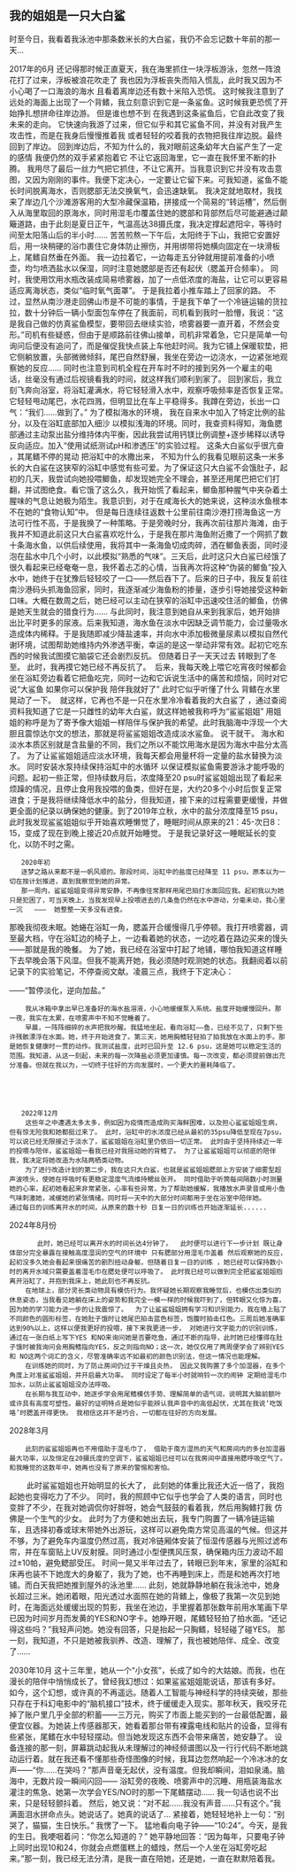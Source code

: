 ## 我的姐姐是一只大白鲨

时至今日，我看着我泳池中那条数米长的大白鲨，我仍不会忘记数十年前的那一天...

2017年的6月
        还记得那时候正直夏天，我在海里抓住一块浮板游泳，忽然一阵浪花打了过来，浮板被浪花吹走了 我也因为浮板丧失而陷入慌乱，此时我又因为不小心喝了一口海浪的海水 且看着离岸边还有数十米陷入恐慌。 这时候我注意到了远处的海面上出现了一个背鳍，我立刻意识到它是一条鲨鱼。这时候我更恐慌了开始挣扎想拼命往岸边游。 但是谁也想不到 在我遇到这条鲨鱼后，它自此改变了我未来的走向。 它快速向我游了过来，但它似乎和其它鲨鱼不同，并没有对我产生攻击性，而是在我身后慢慢推着我 或者轻轻的咬着我的衣物把我往岸边脱。最终回到了岸边。 回到岸边后，不知为什么的，我对眼前这条幼年大白鲨产生了一定的感情 我便仍然的双手紧紧抱着它 不让它返回海里，它一直在我怀里不断的扑腾。 我用尽了最后一丝力气把它抓住，不让它离开。当我意识到它并没有攻击意图，又因为刚刚的事件。我便下定决心，一定要让它留下来。可我知道，鲨鱼不能长时间脱离海水，否则腮部无法交换氧气，会迅速缺氧。 
        我决定就地取材，我找来了岸边几个沙滩游客用的大型冷藏保温箱，拼接成一个简易的“转运槽”，然后倒入从海里取回的原海水，同时用湿毛巾覆盖住她的腮部和背部然后尽可能避通过颠簸道路，由于此刻是夏日正午，气温高达38摄氏度，我决定撑起遮阳伞，等待时间至太阳落山后的半小时......         苦苦煎熬一下午后，太阳终于下山，我把它安置好后，用一块稍硬的浴巾裹住它身体防止擦伤，并用绑带将她横向固定在一块滑板上，尾鳍自然垂在外面。 我一边拉着它，一边每走五分钟就用提前准备的小喷壶，均匀喷洒盐水以保湿，同时注意她腮部是否还有起伏（腮盖开合频率）。 同时，我使用饮用水瓶改装成简易喷雾器，加了一点低浓度的海盐，让它可以更容易适应离海状态，类似“临时氧气面罩”。 于是我拉着小推车踏上了回家的路。 不过，显然从南沙港走回佛山市是不可能的事情，于是我下单了一个冷链运输的货拉拉，数十分钟后一辆小型面包车停在了我面前，司机看到我时一脸懵，我说：“这是我自己做的仿真鲨鱼模型，要带回去继续实验，喷雾器要一直开着，不然会变形。”司机有些疑惑，但由于是顺路前往佛山接单，司机非常着急，它只是简单一句询问后便没有追问了，而是催促我快点装上车他赶时间。我为它铺上保暖软垫，把它侧躺放置，头部微微倾斜，尾巴自然舒展，我坐在旁边一边浇水，一边紧张地观察她的反应......  同时也注意到司机全程在开车时不时的接到另外一个雇主的电话，丝毫没有通过后视镜看我的时间，就这样我们顺利到家了。
        回到家后，我立刻飞奔向浴室，将浴缸灌满水，将它轻轻滑入水中，观察呼吸频率是否恢复正常。它轻轻甩动尾巴，水花四溅，但明显比在车上平稳得多。我蹲在旁边，长出一口气：“我们……做到了。”      为了模拟海水的环境， 我在自来水中加入了特定比例的盐分，以及在浴缸底部加入细沙 以模拟浅海的环境。同时，我查资料得知，海鱼腮部通过主动泵出盐分维持体内平衡，因此我尝试用钙镁比例调整+逐步稀释以诱导反向适应。加入“使用试纸测试pH和渗透压”的实验过程。 这条大白鲨似乎很亢奋 ，其尾鳍不停的晃动 把浴缸中的水撒出来， 不知为什么的我看见眼前这条一米多长的大白鲨在这狭窄的浴缸中感觉有些可爱。为了保证这只大白鲨不会饿肚子，起初的几天，我尝试向她投喂鲫鱼，却发现她完全不理会，甚至还用尾巴把它们打翻，并试图绝食。看它饿了这么久，我开始慌了看起来，鲫鱼那种腥气中夹杂着土腥味的气息让她极为陌生。我意识到，对于在咸海长大的她来说，这种淡水鱼根本不在她的“食物认知”中。
但是每日连续往返数十公里前往南沙港打捞海鱼这一方法可行性不高，于是我换了一种策略。于是旁晚时分，我再次前往那片海滩，由于我并不知道此前这只大白鲨喜欢吃什么，于是我在那片海鱼附近撒了一个网抓了数十条海水鱼，以供后续使用，我将其中一条海鱼切成肉碎，洒在鲫鱼表面，同时浸泡在盐水中几个小时，以此模拟“熟悉的气味”。三天后，此时这只大白鲨已经饿了很久看起来已经奄奄一息，我怀着忐忑的心情，当我再次将这种“伪装的鲫鱼”投入水中，她终于在犹豫后轻轻咬了一口——然后吞下了。后来的日子中，我反复前往南沙港码头抓海鱼回家，同时，我逐渐减少海鱼粉的掺量，逐步引导她接受这种新口味。大概在数周之后，她已经可以主动在狭窄的浴缸中迅速咬住活的鲫鱼，仿佛是她天生就会的猎食行为……
        与此同时，我注意到她自从来到我家后，她开始排出比平时更多的尿液。后来我知道，海水鱼在淡水中因缺乏调节能力，会过量吸水造成体内稀释。于是我随即减少降盐速率，并向水中添加极微量尿素以模拟自然代谢环境，试图帮助她维持内外渗透平衡，幸运的是这一举动非常有效。起初它吃东西的时候我试图摸它脑袋它还会剧烈反抗。 但随着日子一天天过去 转眼到了冬至。 此时，我再摸它她已经不再反抗了。  后来，我每天晚上喂它吃宵夜时候都会坐在浴缸旁边看着它把鱼吃完，同时一边和它诉说生活中的痛苦和烦恼，同时对它说“大鲨鱼 如果你可以保护我 陪伴我就好了” 此时它似乎听懂了什么 背鳍在水里晃动了一下。  就这样，它再也不是一只在水里冷冷看着我的大白鲨了 ，通过查阅资料我知道了它是一只雌性的幼年大白鲨，就这样她被我称呼为“鲨鲨姐姐” 用姐姐的称呼是为了寄予像大姐姐一样陪伴与保护我的希望。此时我脑海中浮现一个大胆且震惊达尔文的想法，那就是将鲨鲨姐姐改造成淡水鲨鱼。 说干就干。
        海水和淡水本质区别就是含盐量的不同，我们之所以不能饮用海水是因为海水中盐分太高了。 为了让鲨鲨姐姐适应淡水环境，我每天都会用量杯将一定量的盐水替换为淡水。 同时安装水泵持续保持浴缸中的水循环 以保证模拟鲨鱼需要游泳才能呼吸的问题。起初一些正常，但持续数月后，浓度降至20 psu时鲨鲨姐姐出现了看起来烦躁的情况，且停止食用我投喂的鱼类，但好在是，大约20多个小时后恢复正常进食；于是我将继续降低水中的盐分，但我知道，接下来的过程需要更缓慢，并做更全面的纪录以确保她的健康。到了2019年立秋，水中的盐分浓度降至15 psu，此时我发现鲨鲨姐姐似乎开始喜欢睡懒觉了，睡眠时间从原来的21：45-次日8：15，变成了现在到晚上接近20点就开始睡觉。 于是我记录好这一睡眠延长的变化，以防不时之需。


       2020年初
       逐梦之路从来都不是一帆风顺的。那段时间，浴缸中的盐度已经降至 11 psu，原本以为一切在按计划推进，直到我察觉到她的异常。
       那一周内，鲨鲨姐姐变得异常安静，不再像往常那样用尾巴拍打水面回应我。起初我以为她只是犯困了，可当天晚上，当我发现早上投喂进去的几条鱼仍然在水中游动，分毫未动，我心里一沉   ———  她整整一天多没有进食。
那晚我彻夜未眠。她蜷在浴缸一角，腮盖开合缓慢得几乎停顿。我打开喷雾器，调至最大档，守在浴缸边的椅子上，一边看着她的状态，一边吃着在路边买来的馒头——那就是我的晚餐。
         为了她，我已经在浴室中打起了地铺，哪怕我知道这样睡下去早晚会落下风湿。但我不能离开她，我必须随时观测她的状态。我翻阅着以前记录下的实验笔记，不停查阅文献。凌晨三点，我终于下定决心：

——“暂停淡化，逆向加盐。”

        我从冰箱中拿出早已准备好的海水盐溶液，小心地缓缓泵入系统。盐度开始缓慢回升。那一夜，我实在太累，在喷雾声中不知不觉睡着了。
        早晨，一阵阵细碎的水声把我吵醒。我猛地坐起，看向浴缸——鱼，已经不见了，只剩下些许残骸漂浮在水面。她，终于开始进食了。第三天，她用胸鳍轻轻拍了拍我放在水面上的手。那是她恢复健康时一贯的动作。我测试盐度，此时已回升至 12.6 psu，这是她可以稳定生活的范围。我知道，从这一刻起，未来的每一次降盐必须更加谨慎。每一次改变，都必须提前做出充分准备。但就在我以为，一切终于往好的方向发展时，一个更大的噩耗降临了。





       2022年12月
        这些年之中遭遇太多太多，例如因为疫情而造成购买海鲜困难，以及担心鲨鲨姐姐生病，但有惊无险我和她都挺过来了。 此时，浴缸中的水浓度已经从最初的35psu降低至现在7psu，可以说已经无限接近于淡水了，鲨鲨姐姐在浴缸里仍依旧一切正常。 此时由于坚持持续近一年的投喂与陪伴，鲨鲨姐姐一看我已经对我摇动她的背鳍了。 为了让鲨鲨姐姐可以彻底的陪伴我，我决定将她改造为水陆两栖类动物。
        为了进行改造计划的第二步，我在这只大白鲨，也就是鲨鲨姐姐腮部上方安装了细雾型超声波喷头，使她在呼吸时有更稳定湿度气流维持鳃丝张开。 同时借助于听筒每间隔数小时测量她的心率，起初她看起来非常紧张，心率有些异常，为了帮助她缓解，我播放水声录音或用小鱼气味刺激她，减缓她的紧张情绪。同时将一天中的大部分时间都用于坐在浴室中陪伴她。    通过每日的训练离开水的时间，从原来的数十秒 日复一日的训练也开始逐渐延长......

2024年8月份

           此时，她已经可以离开水的时间长达4分钟了。  此时便可以进行下一步计划 既让身体部分完全暴露在接触高度湿润的空气的环境中 只有腮部分用湿毛巾盖着 然后观察她的反应， 起初没多久她会看起来很痛苦的剧烈扭动身躯，但随着日复一日的训练 ，她已经可以保持数小时的离开水域只需要盖着湿毛巾在腮处便可以呼吸了。 此时我已经可以做到完全把鲨鲨姐姐抱离开浴缸了，并抱到我床上，她此刻也不再反抗。  
        在地球上，部分灵长类动物具有模仿行为。我怀疑她长期观察我睡觉后，也模仿出类似的休息姿态，当我看见她躺在床上的姿势和我完全一模一样的时候我吓到了，但转眼又化惊为喜，因为她的学习能力进一步的让我震惊了。  为了让鲨鲨姐姐拥有学习和识别能力，我在墙上贴了不同颜色的圆形标签，在她肚子饿时让她尾巴拍击蓝色标签，饱腹时拍击红色。三周后她准确率达到90%以上，这样以便我更好的投喂，接下来我更进一步， 对她进行文字能力的识别训练，通过在一张白纸上写下YES 和NO来询问她是否要吃鱼，通过不断的指导，此时她已经懂得在肚子饿时被我询问会用胸鳍指向YES，反之则指向NO；这一次，她仅仅用了两周便学会了辨别YES 和 NO这两个词汇的含义，尽管准确率远不如最初的颜色识别法，但这一情况也能理解。
        在训练她的同时，为了防止房间仍过于干燥且炎热， 因此又我购置了多个加湿器，在多个角度上对准鲨鲨姐姐，并开启最大功率。 同时设定了每半小时就响铃一次的闹钟 定期给湿毛巾加水，以防止鲨鲨姐姐没办法呼吸。 
        在长期与我互动中，她逐步学会用尾鳍模仿手势、理解简单的语气词，说明其大脑前额叶或许具有高度可塑性。最好的证明特点是她似乎能辨认我声音中的高低起伏，尤其在我说‘吃饭咯’时腮盖开得更快。 我相信这并不是巧合，一切都在往好的方向发展。

2028年3月

        此刻的鲨鲨姐姐再也不用借助于湿毛巾了， 借助于南方湿热的天气和房间内的多台加湿器最大功率，以及恒定在20摄氏度的空调下，鲨鲨姐姐已经可以在我房间中直接用腮呼吸空气了。 和我睡觉的这数年中，她再也没有了原来的警惕和害怕。  
        此时鲨鲨姐姐也开始明显的长大了， 此刻她的体重比我还大近一倍了，我抱起她也变得吃力了不少。 同时，我的照顾中它似乎也学会了人类的语言，同时也变胖了不少，在我对她调侃你好胖呀，她会气鼓鼓的看着我，然后用胸鳍打我 仿佛是一个生气的少女。
        此时为了方便和她出去玩，我专门购置了一辆冷链运输车，且选择初春或球末带她外出游玩，这样可以避免南方常见高温的气候。但这并不够，为了避免车内温度仍然过高，我对冷链厢体安装了恒湿传感器与光照过滤布帘，并在车窗贴上UV反射膜。同时通过小型便携风压泵，确保箱内压力波动不超过±10帕，避免鳃部受压。
       时间一晃又半年过去了，转眼已到年末，家里的浴缸和床再也装不下她庞大的身躯了，我为了她，也不再睡到床上，而是和她再次打地铺。而白天我把她推到屋外的泳池里......
        此刻，她就静静地躺在我泳池中，她身长超过三米。她闭着眼，阳光透过水面照在她的背鳍上，像极了我第一次见到她时，在海面远处缓缓出现的剪影，我坐在池边，手里握着那张数年前用水笔画下早已因为时间岁月而发黄的YES和NO字卡。她睁开眼，尾鳍轻轻拍了拍水面。“还记得这些吗？”我轻声问她。她没有回答，只是抬起一只胸鳍，轻轻碰了碰YES。 那一刻，我知道，不只是她被我驯养、改造、理解了，我也被她陪伴、成全、改变了......

2030年10月
       这十三年里，她从一个“小女孩”，长成了如今的大姑娘。而我，也在漫长的陪伴中悄悄成长了。曾经我幻想过：如果鲨鲨姐姐能说话，那该有多好。
如今，这个幻想，或许真的不再遥远。随着人工智能与神经科学的持续突破，那些只存在于科幻电影中的“脑机接口”技术，终于缓缓走入现实。那年秋天，我咬牙花掉了账户里几乎全部的积蓄——三万元，购买了市面上能买到的一台最低配置，最便宜仪器。为她装上传感器那天，她看着那台带有裸露电线和贴片的设备，显得有些紧张，尾鳍在水中轻轻摆动。但当她发现这东西不会带来痛苦，她安静了。
        设备连接的那一刻，屏幕跳动起我从未理解过的神经频谱图以及一行行代码不断地跳动运行着。就在我还看不懂那些奇怪图像的时候，我耳边忽然响起一个冷冰冰的女声——“你……在哭吗？”那声音毫无起伏，没有温度。但我却瞬间，泪如泉涌。脑海中，无数片段一瞬间闪回——
浴缸旁的夜晚、喷雾声中的沉睡、用瓶装海盐水灌注的焦急、她第一次学会YES/NO时的那一下尾鳍摆动……      我一句话也说不出来，只是轻轻颤抖着。
然后，她又说：“对不起……我没有声音……只有这个。”我满面泪水拼命点头。她说话了。她真的说话了...     紧接着，她轻轻地补上一句：“别哭了，猫猫，生日快乐。”  我愣了一下。 猛地看向电子钟——“10:24”。今天，是我的生日。我哽咽着问：“你怎么知道的？” 她平静地回答：“因为每年，只要电子钟上同时出现10和24，你就会点燃蛋糕上的蜡烛，然后一个人坐在浴缸旁吃起来。”那一刻，我已经无法分清，是我一直在陪她，还是她，一直在默默陪着我。
